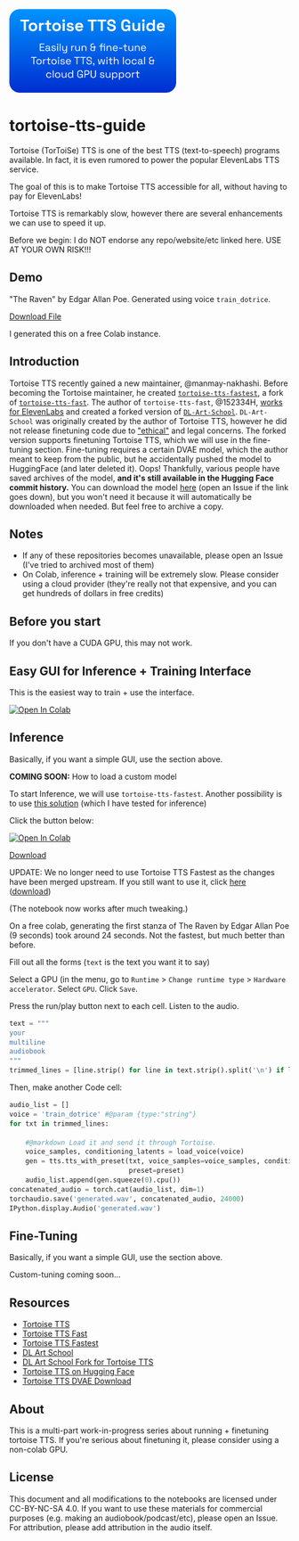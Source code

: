 <img src="banner.png" width=300>

# tortoise-tts-guide

Tortoise (TorToiSe) TTS is one of the best TTS (text-to-speech) programs available. In fact, it is even rumored to power the popular ElevenLabs TTS service.

The goal of this is to make Tortoise TTS accessible for all, without having to pay for ElevenLabs!

Tortoise TTS is remarkably slow, however there are several enhancements we can use to speed it up.

Before we begin: I do NOT endorse any repo/website/etc linked here. USE AT YOUR OWN RISK!!!

## Demo

"The Raven" by Edgar Allan Poe. Generated using voice `train_dotrice`.

<a href="https://github.com/fakerybakery/tortoise-tts-guide/raw/main/raven.mp3" download>Download File</a>

I generated this on a free Colab instance.

## Introduction

Tortoise TTS recently gained a new maintainer, @manmay-nakhashi. Before becoming the Tortoise maintainer, he created [`tortoise-tts-fastest`](https://github.com/manmay-nakhashi/tortoise-tts-fastest), a fork of [`tortoise-tts-fast`](https://github.com/152334H/tortoise-tts-fast). The author of `tortoise-tts-fast`, @152334H, [works for ElevenLabs](https://github.com/152334H) and created a forked version of [`DL-Art-School`](https://github.com/152334H/DL-Art-School). `DL-Art-School` was originally created by the author of Tortoise TTS, however he did not release finetuning code due to ["ethical"](https://github.com/neonbjb/tortoise-tts/discussions/292#discussioncomment-4876055) and legal concerns. The forked version supports finetuning Tortoise TTS, which we will use in the fine-tuning section. Fine-tuning requires a certain DVAE model, which the author meant to keep from the public, but he accidentally pushed the model to HuggingFace (and later deleted it). Oops! Thankfully, various people have saved archives of the model, **and it's still available in the Hugging Face commit history.** You can download the model [here](https://huggingface.co/jbetker/tortoise-tts-v2/resolve/3704aea61678e7e468a06d8eea121dba368a798e/.models/dvae.pth) (open an Issue if the link goes down), but you won't need it because it will automatically be downloaded when needed. But feel free to archive a copy.

## Notes

 - If any of these repositories becomes unavailable, please open an Issue (I've tried to archived most of them)
 - On Colab, inference + training will be extremely slow. Please consider using a cloud provider (they're really not that expensive, and you can get hundreds of dollars in free credits)

## Before you start

If you don't have a CUDA GPU, this may not work.

## Easy GUI for Inference + Training Interface

This is the easiest way to train + use the interface.

<a target="_blank" href="https://colab.research.google.com/github/fakerybakery/tortoise-tts-guide/blob/main/mrq_colab.ipynb">
  <img src="https://colab.research.google.com/assets/colab-badge.svg" alt="Open In Colab"/>
</a>

## Inference

Basically, if you want a simple GUI, use the section above.

**COMING SOON:** How to load a custom model

To start Inference, we will use `tortoise-tts-fastest`. Another possibility is to use [this solution](https://git.ecker.tech/mrq/ai-voice-cloning/) (which I have tested for inference)

Click the button below:

<a target="_blank" href="https://colab.research.google.com/github/fakerybakery/tortoise-tts-guide/blob/main/tortoise_tts.ipynb">
  <img src="https://colab.research.google.com/assets/colab-badge.svg" alt="Open In Colab"/>
</a>

[Download](https://raw.githubusercontent.com/fakerybakery/tortoise-tts-guide/main/tortoise_tts.ipynb)

UPDATE: We no longer need to use Tortoise TTS Fastest as the changes have been merged upstream. If you still want to use it, click [here](https://colab.research.google.com/github/fakerybakery/tortoise-tts-guide/blob/main/tortoise_tts_fast.ipynb) ([download](https://raw.githubusercontent.com/fakerybakery/tortoise-tts-guide/main/tortoise_tts_fast.ipynb))

(The notebook now works after much tweaking.)

On a free colab, generating the first stanza of The Raven by Edgar Allan Poe (9 seconds) took around 24 seconds. Not the fastest, but much better than before.

Fill out all the forms (`text` is the text you want it to say)

Select a GPU (in the menu, go to `Runtime` > `Change runtime type` > `Hardware accelerator`. Select `GPU`. Click `Save`.

Press the run/play button next to each cell. Listen to the audio.

```python
text = """
your
multiline
audiobook
"""
trimmed_lines = [line.strip() for line in text.strip().split('\n') if line.strip()]
```

Then, make another Code cell:

```python
audio_list = []
voice = 'train_dotrice' #@param {type:"string"}
for txt in trimmed_lines:

    #@markdown Load it and send it through Tortoise.
    voice_samples, conditioning_latents = load_voice(voice)
    gen = tts.tts_with_preset(txt, voice_samples=voice_samples, conditioning_latents=conditioning_latents, 
                              preset=preset)
    audio_list.append(gen.squeeze(0).cpu())
concatenated_audio = torch.cat(audio_list, dim=1)
torchaudio.save('generated.wav', concatenated_audio, 24000)
IPython.display.Audio('generated.wav')
```


## Fine-Tuning

Basically, if you want a simple GUI, use the section above.

Custom-tuning coming soon...

## Resources

- [Tortoise TTS](https://github.com/neonbjb/tortoise-tts)
- [Tortoise TTS Fast](https://github.com/152334H/tortoise-tts-fast)
- [Tortoise TTS Fastest](https://github.com/manmay-nakhashi/tortoise-tts-fastest)
- [DL Art School](https://github.com/neonbjb/DL-Art-School)
- [DL Art School Fork for Tortoise TTS](https://github.com/152334H/DL-Art-School)
- [Tortoise TTS on Hugging Face](https://huggingface.co/jbetker/tortoise-tts-v2)
- [Tortoise TTS DVAE Download](https://huggingface.co/jbetker/tortoise-tts-v2/resolve/3704aea61678e7e468a06d8eea121dba368a798e/.models/dvae.pth)

## About

This is a multi-part work-in-progress series about running + finetuning tortoise TTS. If you're serious about finetuning it, please consider using a non-colab GPU.

## License

This document and all modifications to the notebooks are licensed under CC-BY-NC-SA 4.0. If you want to use these materials for commercial purposes (e.g. making an audiobook/podcast/etc), please open an Issue. For attribution, please add attribution in the audio itself.
